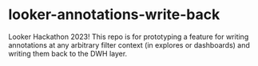 # looker-annotations-write-back
Looker Hackathon 2023! This repo is for prototyping a feature for writing annotations at any arbitrary filter context (in explores or dashboards) and writing them back to the DWH layer.
